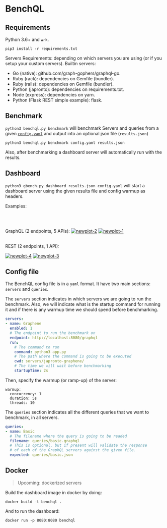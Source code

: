 # BenchQL 

## Requirements

Python 3.6+ and `wrk`.

```shell
pip3 install -r requirements.txt
```
Servers Requirements: depending on which servers you are using (or if you setup your custom servers).
Builtin servers:
 - Go (native): github.com/graph-gophers/graphql-go.
 - Ruby (rack): dependencies on Gemfile (bundler).
 - Ruby (rails): dependencies on Gemfile (bundler).
 - Python (japronto): dependencies on requirements.txt.
 - Node (express): dependencies on yarn.
 - Python (Flask REST simple example): flask.

## Benchmark

`python3 benchql.py benchmark` will benchmark Servers and queries from a given [`config.yaml`](#config-file) and output into an optional json file (`results.json`)

```shell
python3 benchql.py benchmark config.yaml results.json
```

Also, after benchmarking a dashboard server will automatically run with the results.

## Dashboard

`python3 gbench.py dashboard results.json config.yaml` will start a dashboard server using the given results file and config warmup as headers.

Examples:

<br>
<br>

GraphQL (2 endpoints, 5 APIs):
<a href="https://ibb.co/ZJxB6yn"><img src="https://i.ibb.co/H2qtDmW/newplot-2.png" alt="newplot-2" border="0"></a>
<a href="https://ibb.co/g78GxWW"><img src="https://i.ibb.co/VNGdsCC/newplot-1.png" alt="newplot-1" border="0"></a>
<br>
<br>

REST (2 endpoints, 1 API):

<a href="https://ibb.co/6XRXpd9"><img src="https://i.ibb.co/hYRYnqQ/newplot-4.png" alt="newplot-4" border="0"></a>
<a href="https://ibb.co/Px0q6dL"><img src="https://i.ibb.co/nrtxLFG/newplot-3.png" alt="newplot-3" border="0"></a>


## Config file

The BenchQL config file is in a `yaml` format. It have two main sections: `servers` and `queries`.

The `servers` section indicates in which servers we are going to run the benchmark.
Also, we will indicate what is the startup command for running it and if there is any warmup time we should spend before benchmarking.

```yaml
servers:
- name: Graphene
  enabled: 1
  # The endpoint to run the benchmark on
  endpoint: http://localhost:8080/graphql
  run:
    # The command to run
    command: python3 app.py
    # The path where the command is going to be executed
    cwd: servers/japronto-graphene/
    # The time we will wait before benchmarking
    startupTime: 2s


```
Then, specify the warmup (or ramp-up) of the server:
```
warmup:
  concurrency: 1
  duration: 5s
  threads: 10
```
The `queries` section indicates all the different queries that we want to benchmark, in all servers.

```yaml
queries:
- name: Basic
  # The filename where the query is going to be readed
  filename: queries/basic.graphql
  # This is optional, but if present will validate the response
  # of each of the GraphQL servers against the given file.
  expected: queries/basic.json
```

## Docker

> Upcoming: dockerized servers


Build the dashboard image in docker by doing:

```
docker build -t benchql .
```

And to run the dashboard:

```
docker run -p 8080:8080 benchql 
```
